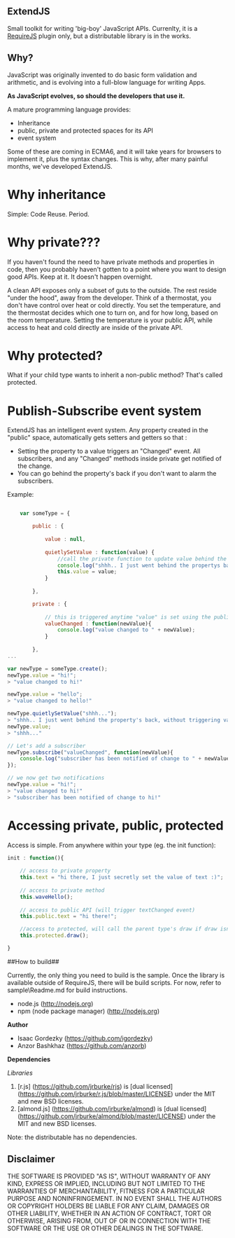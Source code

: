 ## ExtendJS

Small toolkit for writing 'big-boy' JavaScript APIs. Currenlty, it is a <a href="http://requirejs.org">RequireJS</a> plugin only, but a distributable library is in the works.

## Why? ##

JavaScript was originally invented to do basic form validation and arithmetic, and is evolving into a full-blow language for writing Apps.

**As JavaScript evolves, so should the developers that use it.**

A mature programming language provides:

- Inheritance
- public, private and protected spaces for its API
- event system

Some of these are coming in ECMA6, and it will take years for browsers to implement it, plus the syntax changes.
This is why, after many painful months, we've developed ExtendJS.

# Why inheritance

Simple: Code Reuse. Period.

# Why private???

If you haven't found the need to have private methods and properties in code, then you probably haven't gotten to a point where you want to design good APIs. Keep at it. It doesn't happen overnight.

A clean API exposes only a subset of guts to the outside. The rest reside "under the hood", away from the developer. 
Think of a thermostat, you don't have control over heat or cold directly. You set the temperature, and the thermostat decides which one to turn on, and for how long, based on the room temperature. Setting the temperature is your public API, while access to heat and cold directly are inside of the private API.

# Why protected?

What if your child type wants to inherit a non-public method? That's called protected.

# Publish-Subscribe event system

ExtendJS has an intelligent event system. Any property created in the "public" space, automatically gets setters and getters so that :

- Setting the property to a value triggers an "<propertyName>Changed" event. All subscribers, and any "<propertyName>Changed" methods inside private get notified of the change.
- You can go behind the property's back if you don't want to alarm the subscribers.

Example:


``` javascript

	var someType = {

		public : {
			
			value : null,
			
			quietlySetValue : function(value) {				
				//call the private function to update value behind the event's back
				console.log("shhh.. I just went behind the propertys back, without triggering valueChanged!!");
				this.value = value;
			}
			
		},

		private : {
			
			// this is triggered anytime "value" is set using the public API
			valueChanged : function(newValue){
				console.log("value changed to " + newValue);
			}
			
		},
...
```

``` javascript
var newType = someType.create();
newType.value = "hi!";
> "value changed to hi!"

newType.value = "hello";
> "value changed to hello!"

newType.quietlySetValue("shhh...");
> "shhh.. I just went behind the property's back, without triggering valueChanged!!"
newType.value;
> "shhh..."

// Let's add a subscriber
newType.subscribe("valueChanged", function(newValue){
	console.log("subscriber has been notified of change to " + newValue);
});

// we now get two notifications
newType.value = "hi!";
> "value changed to hi!"
> "subscriber has been notified of change to hi!"


```

# Accessing private, public, protected

Access is simple. From anywhere within your type (eg. the init function):

``` javascript
init : function(){
	
	// access to private property
	this.text = "hi there, I just secretly set the value of text :)";
	
	// access to private method
	this.waveHello();
	
	// access to public API (will trigger textChanged event)
	this.public.text = "hi there!"; 	

	//access to protected, will call the parent type's draw if draw isn't reimplemented by this type
	this.protected.draw(); 

}
```

##How to build##

Currently, the only thing you need to build is the sample. Once the library is available outside of RequireJS, there will be build scripts. For now, refer to sample\Readme.md for build instructions.

* node.js (http://nodejs.org)
* npm (node package manager) (http://nodejs.org)

**Author** 

* Isaac Gordezky (https://github.com/igordezky)
* Anzor Bashkhaz (https://github.com/anzorb)

**Dependencies**

*Libraries*

1. [r.js] (https://github.com/jrburke/rjs) is [dual licensed] (https://github.com/jrburke/r.js/blob/master/LICENSE) under the MIT and new BSD licenses.
2. [almond.js] (https://github.com/jrburke/almond) is [dual licensed] (https://github.com/jrburke/almond/blob/master/LICENSE) under the MIT and new BSD licenses.

Note: the distributable has no dependencies.

## Disclaimer

THE SOFTWARE IS PROVIDED "AS IS", WITHOUT WARRANTY OF ANY KIND, EXPRESS OR IMPLIED, INCLUDING BUT NOT LIMITED TO THE WARRANTIES OF MERCHANTABILITY, FITNESS FOR A PARTICULAR PURPOSE AND NONINFRINGEMENT. IN NO EVENT SHALL THE AUTHORS OR COPYRIGHT HOLDERS BE LIABLE FOR ANY CLAIM, DAMAGES OR OTHER LIABILITY, WHETHER IN AN ACTION OF CONTRACT, TORT OR OTHERWISE, ARISING FROM, OUT OF OR IN CONNECTION WITH THE SOFTWARE OR THE USE OR OTHER DEALINGS IN THE SOFTWARE.